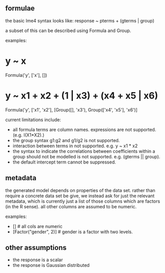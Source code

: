 formulae
--------

the basic lme4 syntax looks like: response ~ pterms + (gterms | group)

a subset of this can be described using Formula and Group.

examples:

# y ~ x
Formula('y', ['x'], [])

# y ~ x1 + x2 + (1 | x3) + (x4 + x5 | x6)
Formula('y',
        ['x1', 'x2'],
        [Group([], 'x3'), Group(['x4', 'x5'], 'x6')]

current limitations include:

- all formula terms are column names. expressions are not supported.
  (e.g. I(X1*X2).)
- the group syntax g1:g2 and g1/g2 is not supported.
- interaction between terms in not supported. e.g. y ~ x1 * x2
- the syntax to indicate the correlations between coefficients within
  a group should not be modelled is not supported. e.g. (gterms ||
  group).
- the default intercept term cannot be suppressed.

metadata
--------

the generated model depends on properties of the data set. rather than
require a concrete data set be give, we instead ask for just the
relevant metadata, which is currently just a list of those columns
which are factors (in the R sense). all other columns are assumed to
be numeric.

examples:

- []                    # all cols are numeric
- [Factor("gender", 2)] # gender is a factor with two levels.

other assumptions
-----------------

- the response is a scalar
- the response is Gaussian distributed
